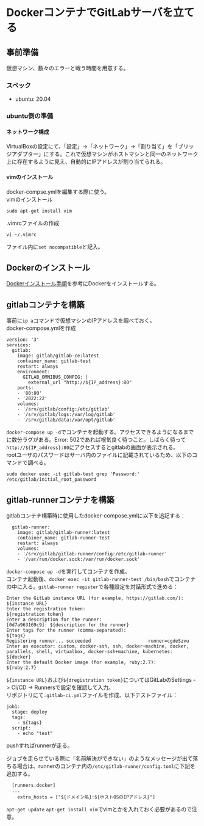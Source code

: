# DockerコンテナでGitLabサーバを立てる

## 事前準備
仮想マシン、数々のエラーと戦う時間を用意する。

### スペック
- ubuntu: 20.04

### ubuntu側の準備

#### ネットワーク構成
VirtualBoxの設定にて、「設定」->「ネットワーク」->「割り当て」を「ブリッジアダプター」にする。これで仮想マシンがホストマシンと同一のネットワーク上に存在するように見え、自動的にIPアドレスが割り当てられる。

#### vimのインストール
docker-compse.ymlを編集する際に使う。  
vimのインストール
```
sudo apt-get install vim
```
.vimrcファイルの作成
```
vi ~/.vimrc
```
ファイル内に`set nocompatible`と記入。

## Dockerのインストール
[Dockerインストール手順](../Docker%E3%82%A4%E3%83%B3%E3%82%B9%E3%83%88%E3%83%BC%E3%83%AB/README.md)を参考にDockerをインストールする。

## gitlabコンテナを構築
事前に`ip a`コマンドで仮想マシンのIPアドレスを調べておく。  
docker-compose.ymlを作成
```
version: '3'
services:
  gitlab:
    image: gitlab/gitlab-ce:latest
    container_name: gitlab-test
    restart: always
    environment:
      GITLAB_OMNIBUS_CONFIG: |
        external_url "http://${IP_address}:80"
    ports:
    - '80:80'
    - '2022:22'
    volumes:
    - '/srv/gitlab/config:/etc/gitlab'
    - '/srv/gitlab/logs:/var/log/gitlab'
    - '/srv/gitlab/data:/var/opt/gitlab'
```
`docker-compose up -d`でコンテナを起動する。アクセスできるようになるまでに数分ラグがある。Error: 502であれば根気良く待つこと。しばらく待って`http://${IP_address}:80`にアクセスするとgitlabの画面が表示される。  
rootユーザのパスワードはサーバ内のファイルに記載されているため、以下のコマンドで調べる。
```
sudo docker exec -it gitlab-test grep 'Password:' /etc/gitlab/initial_root_password
```

## gitlab-runnerコンテナを構築
gitlabコンテナ構築時に使用したdocker-compose.ymlに以下を追記する：
```
  gitlab-runner:
    image: gitlab/gitlab-runner:latest
    container_name: gitlab-runner-test
    restart: always
    volumes:
    - '/srv/gitlab/gitlab-runner/config:/etc/gitlab-runner'
    - '/var/run/docker.sock:/var/run/docker.sock'
```
`docker-compose up -d`を実行してコンテナを作成。  
コンテナ起動後、`docker exec -it gitlab-runner-test /bin/bash`でコンテナの中に入る。`gitlab-runner register`で各種設定を対話形式で進める：  
```
Enter the GitLab instance URL (for example, https://gitlab.com/):
${instance URL}
Enter the registration token:
${registration token}
Enter a description for the runner:
[0d7a963169c9]: ${description for the runner}
Enter tags for the runner (comma-separated):
${tags}
Registering runner... succeeded                     runner=cgdeSzvu
Enter an executor: custom, docker-ssh, ssh, docker+machine, docker, parallels, shell, virtualbox, docker-ssh+machine, kubernetes:
${docker}
Enter the default Docker image (for example, ruby:2.7):
${ruby:2.7}
````
`${instance URL}`および`${dregistration token}`についてはGitLabのSettings -> CI/CD -> Runnersで設定を確認して入力。  
リポジトリにて`.gitlab-ci.yml`ファイルを作成、以下テストファイル：
```
job1:
  stage: deploy
  tags:
    - ${tags}
  script:
    - echo "test"
```
pushすればrunnerが走る。

ジョブを走らせている際に「名前解決ができない」のようなメッセージが出て落ちる場合は、runnerのコンテナ内の`/etc/gitlab-runner/config.toml`に下記を追加する。
```
  [runners.docker]
  ...
    extra_hosts = ["${ドメイン名}:${ホストOSのIPアドレス}"]    
```
`apt-get update` `apt-get install vim`でvimとかを入れておく必要があるので注意。
